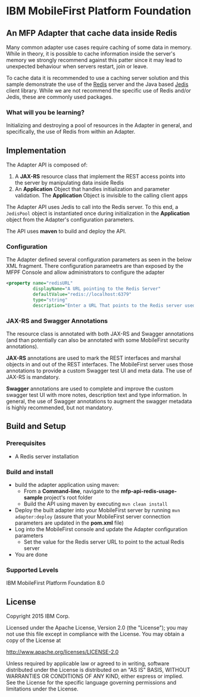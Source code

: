 IBM MobileFirst Platform Foundation
===

## An MFP Adapter that cache data inside Redis
Many common adapter use cases require caching of some data in memory. While in theory, it is possible to cache
information inside the server's memory we strongly recommend against this patter since it may lead to unexpected
behaviour when servers restart, join or leave.

To cache data it is recommended to use a caching server solution and this sample demonstrate the use of the
[Redis](http://redis.io/) server and the Java based [Jedis](https://github.com/xetorthio/jedis) client library.
While we are not recommend the specific use of Redis and/or Jedis, these are commonly used packages.

### What will you be learning?
Initializing and destroying a pool of resources in the Adapter in general, and specifically, the use of Redis from
within an Adapter.

## Implementation
The Adapter API is composed of:

1. A **JAX-RS** resource class that implement the REST access points into the server by manipulating data inside Redis
2. An **Application** Object that handles initialization and parameter validation. The **Application** Object is
   invisible to the calling client apps

The Adapter API uses Jedis to call into the Redis server. To this end, a `JedisPool` object is instantiated once
during initialization in the **Application** object from the Adapter's configuration parameters.

The API uses **maven** to build and deploy the API.

### Configuration
The Adapter defined several configuration parameters as seen in the below XML fragment. There configuration parameetrs
are than exposed by the MFPF Console and allow administrators to configure the adapter

```XML
<property name="redisURL"
          displayName="A URL pointing to the Redis Server"
          defaultValue="redis://localhost:6379"
          type="string"
          description="Enter a URL That points to the Redis server used. Traditionally redis://<host name>:6379"/>

```

### JAX-RS and Swagger Annotations
The resource class is annotated with both JAX-RS and Swagger annotations (and than potentially can also be annotated
with some MobileFirst security annotations).

**JAX-RS** annotations are used to mark the REST interfaces and marshal objects in and out of the REST interfaces. The
MobileFirst server uses those annotations to provide a custom Swagger test UI and meta data. The use of JAX-RS is
mandatory.

**Swagger** annotations are used to complete and improve the custom swagger test UI with more notes, description text
and type information. In general, the use of Swagger annotations to augment the swagger metadata is highly recommended,
but not mandatory.

## Build and Setup

### Prerequisites
* A Redis server installation

### Build and install
* build the adapter application using maven:
    * From a **Command-line**, navigate to the **mfp-api-redis-usage-sample** project's root folder
    * Build the API using maven by executing `mvn clean install`
* Deploy the built adapter into your MobileFirst server by running `mvn adapter:deploy` (assure that your MobileFirst
  server connection parameters are updated in the **pom.xml** file)
* Log into the MobileFirst console and update the Adapter configuration parameters
    * Set the value for the Redis server URL to point to the actual Redis server
* You are done

### Supported Levels
IBM MobileFirst Platform Foundation 8.0

## License
Copyright 2015 IBM Corp.

Licensed under the Apache License, Version 2.0 (the "License");
you may not use this file except in compliance with the License.
You may obtain a copy of the License at

http://www.apache.org/licenses/LICENSE-2.0

Unless required by applicable law or agreed to in writing, software
distributed under the License is distributed on an "AS IS" BASIS,
WITHOUT WARRANTIES OR CONDITIONS OF ANY KIND, either express or implied.
See the License for the specific language governing permissions and
limitations under the License.